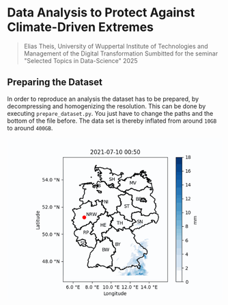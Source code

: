 
# Data Analysis to Protect Against Climate-Driven Extremes

>Elias Theis, University of Wuppertal
>Institute of Technologies and Management of the Digital Transformation
>Sumbitted for the seminar "Selected Topics in Data-Science" 2025

## Preparing the Dataset
In order to reproduce an analysis the dataset has to be prepared, by decompressing and homogenizing the resolution. This can be done by executing `prepare_dataset.py`. You just have to change the paths and the bottom of the file before. The data set is thereby inflated from around `10GB` to around `400GB`.

![Radar Animation](results/radar_data.gif)
